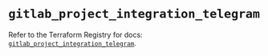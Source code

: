 # `gitlab_project_integration_telegram`

Refer to the Terraform Registry for docs: [`gitlab_project_integration_telegram`](https://registry.terraform.io/providers/gitlabhq/gitlab/18.2.0/docs/resources/project_integration_telegram).
